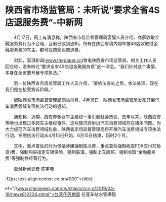 # 陕西省市场监管局：未听说“要求全省4S店退服务费”-中新网

　　4月17日，网上有消息称，陕西省市场监督管理局客服人员介绍，商家收取金融服务费行为不合理，目前已收到通知，所有在陕西省境内购车被4S店收取过金融服务费的车主，都可找商家协商退费。

　　对此，澎湃新闻(www.thepaper.cn)致电陕西省市场监管局，相关工作人员回应称，没有听过“要求全省4S店退金融服务费”这一消息。“我们针对这个事情，本身在全省要开展专项执法。”

　　另一位陕西省市场监管局工作人员介绍，“要依法查处之后，依法处理。现在我们是在接受投诉阶段。”

　　据陕西省市场监督管理局网站消息，4月16日，陕西省市场监管局发布开展汽车消费领域专项执法行动的通知。

　　通知称，近期，西安奔驰女车主维权一事引起社会热议，去年以来，陕西西安等地也出现过多起车主维权事件，这些情况折射出汽车消费领域存在诸多问题。为大力规范汽车消费领域乱象，陕西省市场监督管理局将开展汽车消费领域专项执法行动。专项执法行动从4月15日开始，6月15日结束，历时2个月。

　　其中，重点查处的行为包括涉嫌强制性消费，重点查处强制收取PDI(交付前检查)费、强制购买指定车辆保险、强制装潢、强制上车牌照、强制收取“金融服务费”等强制性经营行为。

　　澎湃新闻记者 陈宇曦

:12px; text-align:center; color:#000">{title}

ef="//www.chinanews.com/tw/shipin/cns-d/2019/04-18/news812234.shtml">台湾花莲地震 花莲车站水管爆裂

